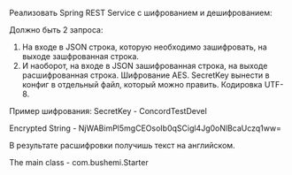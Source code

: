 Реализовать Spring REST Service с шифрованием и дешифрованием:

 Должно быть 2 запроса:
 
 1. На входе в JSON строка,
  которую необходимо зашифровать, на выходе зашфрованная строка.
 2. И наоборот, на входе в JSON зашифрованная строка,
  на выходе расшифрованная строка. Шифрование AES.
  SecretKey вынести в конфиг в отдельный файл,
 который можно править. Кодировка UTF-8.
 
 Пример шифрования: SecretKey - ConcordTestDevel
 
 Encrypted String - NjWABimPl5mgCEOsoIb0qSCigl4Jg0oNlBcaUczq1ww=
 
 В результате расшифровки получишь текст на английском.
 
The main class - com.bushemi.Starter